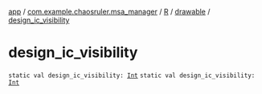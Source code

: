[app](../../../index.md) / [com.example.chaosruler.msa_manager](../../index.md) / [R](../index.md) / [drawable](index.md) / [design_ic_visibility](.)

# design_ic_visibility

`static val design_ic_visibility: `[`Int`](https://kotlinlang.org/api/latest/jvm/stdlib/kotlin/-int/index.html)
`static val design_ic_visibility: `[`Int`](https://kotlinlang.org/api/latest/jvm/stdlib/kotlin/-int/index.html)